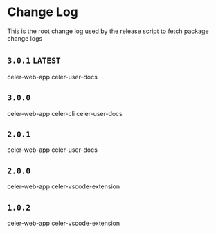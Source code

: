 # Change Log
This is the root change log used by the release script to fetch package change logs

## `3.0.1` `LATEST`
celer-web-app
celer-user-docs

## `3.0.0`
celer-web-app
celer-cli
celer-user-docs

## `2.0.1`
celer-web-app
celer-user-docs

## `2.0.0`
celer-web-app
celer-vscode-extension

## `1.0.2` 
celer-web-app
celer-vscode-extension
